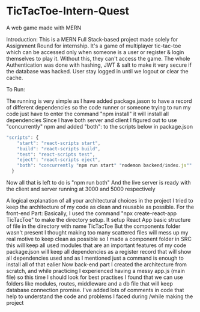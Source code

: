 # TicTacToe-Intern-Quest
A web game made with MERN

Introduction:
This is a MERN Full Stack-based project made solely for Assignment Round for internship. It's a game of multiplayer tic-tac-toe which can be accessed only when someone is a user or register & login themselves to play it. Without this, they can't access the game.
The whole Authentication was done with hashing, JWT & salt to make it very secure if the database was hacked. User stay logged in until we logout or clear the cache.

To Run:

The running is very simple as I have added package.jason to have a record of different dependencies so the code runner or someone trying to run my code just have to enter the command "npm install" it will install all dependencies 
Since I have both server and client  I figured out to use "concurrently" npm and added  "both": to the scripts below in package.json 
```js
"scripts": {
    "start": "react-scripts start",
    "build": "react-scripts build",
    "test": "react-scripts test",
    "eject": "react-scripts eject",
    "both": "concurrently "npm run start" "nodemon backend/index.js""
  }
```
Now all that is left to do is "npm run both"
And the live server is ready with the client and server running at 3000 and 5000 respectively

A logical explanation of all your architectural choices in the project
I tried to keep the architecture of my code as clean and reusable as possible.
For the front-end Part:
Basically, I used the command "npx create-react-app TicTacToe" to make the directory setup. It setup React App basic structure of file in the directory with name TicTacToe
But the components folder wasn't present 
I thought making too many scattered files will mess up my real motive to keep clean as possible so I made a component folder in SRC this will keep all used modules that are an important features of my code
package.json will keep all dependencies as a register record that will show all dependencies used and as I mentioned just a command is enough to install all of that ealier
Now back-end part
I created the architecture from scratch, and while practicing I experienced having a messy app.js (main file) so this time I should look for best practises I found that we can use folders like modules, routes, middleware and a db file that will keep database connection promise.
I've added lots of comments in code that help to understand the code and problems I faced during /while making the project

